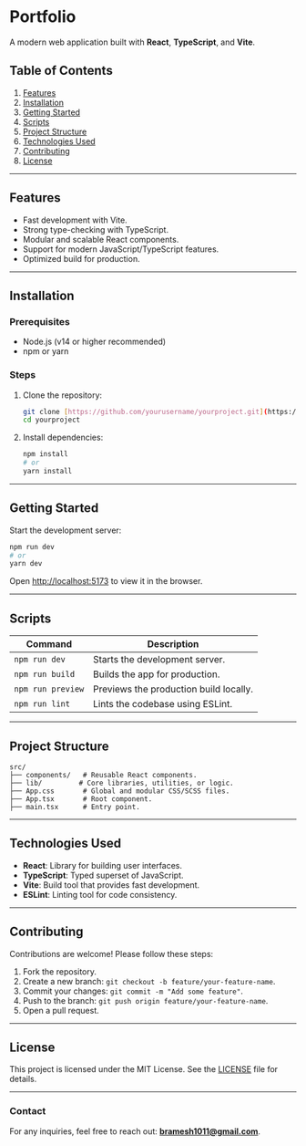 # Portfolio 

A modern web application built with **React**, **TypeScript**, and **Vite**.  

## Table of Contents  
1. [Features](#features)  
2. [Installation](#installation)  
3. [Getting Started](#getting-started)  
4. [Scripts](#scripts)  
5. [Project Structure](#project-structure)  
6. [Technologies Used](#technologies-used)  
7. [Contributing](#contributing)  
8. [License](#license)  

---

## Features  
- Fast development with Vite.  
- Strong type-checking with TypeScript.  
- Modular and scalable React components.  
- Support for modern JavaScript/TypeScript features.  
- Optimized build for production.  

---

## Installation  

### Prerequisites  
- Node.js (v14 or higher recommended)  
- npm or yarn  

### Steps  
1. Clone the repository:  
   ```bash  
   git clone [https://github.com/yourusername/yourproject.git](https://github.com/lovelyram0143/my_portfolio)  
   cd yourproject  
   ```  
2. Install dependencies:  
   ```bash  
   npm install  
   # or  
   yarn install  
   ```  

---

## Getting Started  
Start the development server:  
```bash  
npm run dev  
# or  
yarn dev  
```  
Open [http://localhost:5173](http://localhost:5173) to view it in the browser.  

---

## Scripts  

| Command          | Description                              |  
|-------------------|------------------------------------------|  
| `npm run dev`     | Starts the development server.           |  
| `npm run build`   | Builds the app for production.           |  
| `npm run preview` | Previews the production build locally.   |  
| `npm run lint`    | Lints the codebase using ESLint.         |  

---

## Project Structure  

```plaintext  
src/ 
├── components/   # Reusable React components. 
├── lib/         # Core libraries, utilities, or logic.  
├── App.css       # Global and modular CSS/SCSS files.  
├── App.tsx       # Root component.  
├── main.tsx      # Entry point.
```  

---

## Technologies Used  

- **React**: Library for building user interfaces.  
- **TypeScript**: Typed superset of JavaScript.  
- **Vite**: Build tool that provides fast development.  
- **ESLint**: Linting tool for code consistency.  

---

## Contributing  

Contributions are welcome! Please follow these steps:  
1. Fork the repository.  
2. Create a new branch: `git checkout -b feature/your-feature-name`.  
3. Commit your changes: `git commit -m "Add some feature"`.  
4. Push to the branch: `git push origin feature/your-feature-name`.  
5. Open a pull request.  

---

## License  

This project is licensed under the MIT License. See the [LICENSE](LICENSE) file for details.  

---

### Contact  
For any inquiries, feel free to reach out: **[bramesh1011@gmail.com](mailto:bramesh1011@gmail.com)**.
